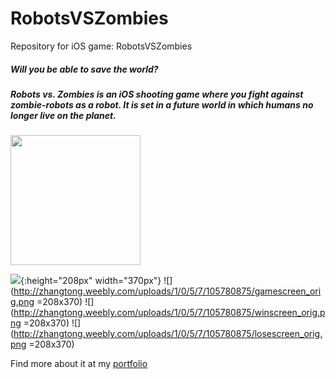# RobotsVSZombies
Repository for iOS game: RobotsVSZombies

##### Will you be able to save the world?

##### Robots vs. Zombies is an iOS shooting game where you fight against zombie-robots as a robot. It is set in a future world in which humans no longer live on the planet.

<img src="http://zhangtong.weebly.com/uploads/1/0/5/7/105780875/firstscreen_orig.png" width="208">

![](http://zhangtong.weebly.com/uploads/1/0/5/7/105780875/firstscreen_orig.png){:height="208px" width="370px"}
![](http://zhangtong.weebly.com/uploads/1/0/5/7/105780875/gamescreen_orig.png =208x370)
![](http://zhangtong.weebly.com/uploads/1/0/5/7/105780875/winscreen_orig.png =208x370)
![](http://zhangtong.weebly.com/uploads/1/0/5/7/105780875/losescreen_orig.png =208x370)

Find more about it at my [portfolio]

[portfolio]: http://zhangtong.weebly.com/robots-vs-zombies.html
